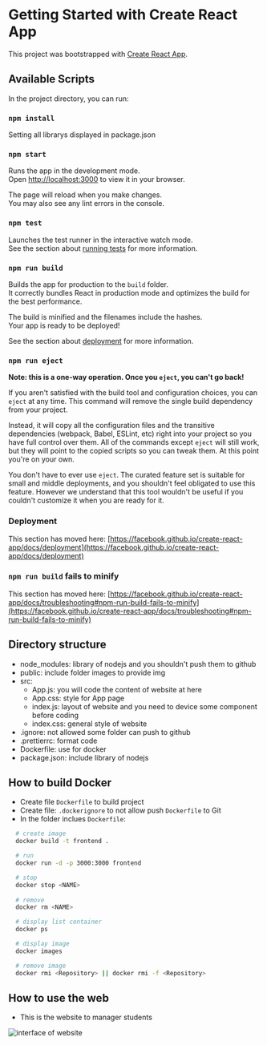 # Getting Started with Create React App

This project was bootstrapped with [Create React App](https://github.com/facebook/create-react-app).

## Available Scripts

In the project directory, you can run:

### `npm install`
Setting all librarys displayed in package.json

### `npm start`
Runs the app in the development mode.\
Open [http://localhost:3000](http://localhost:3000) to view it in your browser.

The page will reload when you make changes.\
You may also see any lint errors in the console.

### `npm test`

Launches the test runner in the interactive watch mode.\
See the section about [running tests](https://facebook.github.io/create-react-app/docs/running-tests) for more information.

### `npm run build`

Builds the app for production to the `build` folder.\
It correctly bundles React in production mode and optimizes the build for the best performance.

The build is minified and the filenames include the hashes.\
Your app is ready to be deployed!

See the section about [deployment](https://facebook.github.io/create-react-app/docs/deployment) for more information.

### `npm run eject`

**Note: this is a one-way operation. Once you `eject`, you can't go back!**

If you aren't satisfied with the build tool and configuration choices, you can `eject` at any time. This command will remove the single build dependency from your project.

Instead, it will copy all the configuration files and the transitive dependencies (webpack, Babel, ESLint, etc) right into your project so you have full control over them. All of the commands except `eject` will still work, but they will point to the copied scripts so you can tweak them. At this point you're on your own.

You don't have to ever use `eject`. The curated feature set is suitable for small and middle deployments, and you shouldn't feel obligated to use this feature. However we understand that this tool wouldn't be useful if you couldn't customize it when you are ready for it.

### Deployment

This section has moved here: [https://facebook.github.io/create-react-app/docs/deployment](https://facebook.github.io/create-react-app/docs/deployment)

### `npm run build` fails to minify

This section has moved here: [https://facebook.github.io/create-react-app/docs/troubleshooting#npm-run-build-fails-to-minify](https://facebook.github.io/create-react-app/docs/troubleshooting#npm-run-build-fails-to-minify)


## Directory structure
- node_modules: library of nodejs and you shouldn't push them to github
- public: include folder images to provide img
- src: 
    + App.js: you will code  the content of website at here
    + App.css: style for App page
    + index.js: layout of website and you need to device some component before coding
    + index.css: general style of website
- .ignore: not allowed some folder can push to github
- .prettierrc: format code
- Dockerfile: use for docker
- package.json: include library of nodejs

## How to build Docker
- Create file `Dockerfile` to build project
- Create file: `.dockerignore` to not allow push `Dockerfile` to Git
- In the folder inclues `Dockerfile`:
```bash
  # create image
  docker build -t frontend .

  # run
  docker run -d -p 3000:3000 frontend

  # stop
  docker stop <NAME> 
  
  # remove
  docker rm <NAME>

  # display list container
  docker ps

  # display image
  docker images

  # remove image
  docker rmi <Repository> || docker rmi -f <Repository> 
```

## How to use the web
- This is the website to manager students

![interface of website](/public/images/interface.png)
